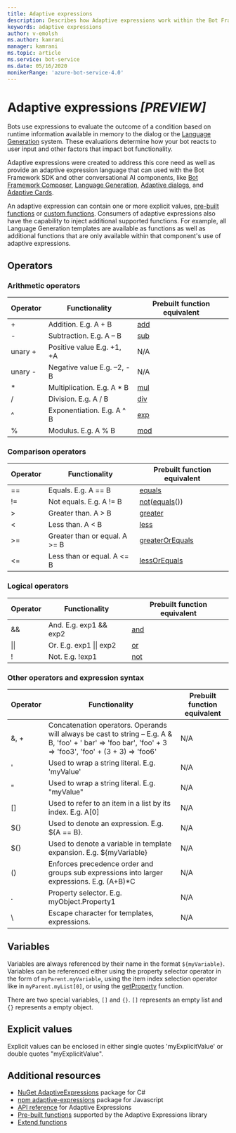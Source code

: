 ```yaml
---
title: Adaptive expressions
description: Describes how Adaptive expressions work within the Bot Framework SDK.
keywords: adaptive expressions
author: v-emolsh
ms.author: kamrani
manager: kamrani
ms.topic: article
ms.service: bot-service
ms.date: 05/16/2020
monikerRange: 'azure-bot-service-4.0'
---
```


# Adaptive expressions ***_[PREVIEW]_***

Bots use expressions to evaluate the outcome of a condition based on runtime information available in memory to the dialog or the [Language Generation](../language-generation) system. These evaluations determine how your bot reacts to user input and other factors that impact bot functionality.

Adaptive expressions were created to address this core need as well as provide an adaptive expression language that can used with the Bot Framework SDK and other conversational AI components, like [Bot Framework Composer](https://github.com/microsoft/BotFramework-Composer#microsoft-bot-framework-composer-preview), [Language Generation](../language-generation), [Adaptive dialogs](../adaptive-dialog), and [Adaptive Cards](https://docs.microsoft.com/adaptive-cards/).

An adaptive expression can contain one or more explicit values, [pre-built functions](./prebuilt-functions.md) or [custom functions](./extend-functions.md). Consumers of adaptive expressions also have the capability to inject additional supported functions. For example, all Language Generation templates are available as functions as well as additional functions that are only available within that component's use of adaptive expressions.

## Operators

### Arithmetic operators

| Operator    |                                  Functionality                                            |   Prebuilt function equivalent    |
|-----------|-------------------------------------------------------------------------------------------|-----------------------------------|
|+          | Addition. E.g. A + B                                                    |[add][1]                           |
|-            | Subtraction. E.g. A – B                                                |[sub][2]                           |
|unary +    | Positive value E.g. +1, +A                                                    |N/A                                |
|unary -    | Negative value E.g. –2, -B                                            |N/A                                |
|*            | Multiplication. E.g. A * B                                            |[mul][3]                           |
|/            | Division. E.g. A / B                                                    |[div][4]                           |
|^            | Exponentiation. E.g. A ^ B                                            |[exp][5]                           |
|%            | Modulus. E.g. A % B                                                    |[mod][6]                           |

### Comparison operators

| Operator    |                                  Functionality                                            |   Prebuilt function equivalent    |
|-----------|-------------------------------------------------------------------------------------------|-----------------------------------|
|==            | Equals. E.g. A == B                                                    |[equals][7]                        |
|!=            | Not equals. E.g. A != B                                                |[not][8]([equals][7]())            |
|>            | Greater than. A > B                                                    |[greater][9]                       |
|<            | Less than. A < B                                                        |[less][10]                         |
|>=         | Greater than or equal. A >= B                                        |[greaterOrEquals][11]              |
|<=            | Less than or equal. A <= B                                            |[lessOrEquals][12]                 |

### Logical operators

| Operator    |                                  Functionality                                            |   Prebuilt function equivalent    |
|-----------|-------------------------------------------------------------------------------------------|-----------------------------------|
|&&            |And. E.g. exp1 && exp2                                                    |[and][13]                          |
|\|\|        |Or. E.g. exp1 \|\| exp2                                                    |[or][14]                           |
|!            |Not. E.g. !exp1                                                            |[not][8]                           |


### Other operators and expression syntax

| Operator    |                                  Functionality                                            |   Prebuilt function equivalent    |
|-----------|-------------------------------------------------------------------------------------------|-----------------------------------|
|&, +            |Concatenation operators. Operands will always be cast to string – E.g. A & B, 'foo' + ' bar' => 'foo bar', 'foo' + 3 => 'foo3', 'foo' + (3 + 3) => 'foo6'                |N/A                                |
|'            |Used to wrap a string literal. E.g. 'myValue'                                                |N/A                                |
|"            |Used to wrap a string literal. E.g. "myValue"                                                |N/A                                |
|[]            |Used to refer to an item in a list by its index. E.g. A[0]                                    |N/A                                |
|${}        |Used to denote an expression. E.g. ${A == B}.                                              |N/A                                |
|${}        |Used to denote a variable in template expansion. E.g. ${myVariable}                        |N/A                                |
|()            |Enforces precedence order and groups sub expressions into larger expressions. E.g. (A+B)*C    |N/A                                |
|.            |Property selector. E.g. myObject.Property1                                                    |N/A                                |
|\            |Escape character for templates, expressions.                                               |N/A                                |

## Variables

Variables are always referenced by their name in the format `${myVariable}`. Variables can be referenced either using the property selector operator in the form of `myParent.myVariable`, using the item index selection operator like in `myParent.myList[0]`, or using the [getProperty](./prebuilt-functions.md#getProperty) function. 

There are two special variables, `[]` and  `{}`. `[]` represents an empty list and `{}` represents a empty object.

## Explicit values

Explicit values can be enclosed in either single quotes 'myExplicitValue' or double quotes "myExplicitValue".

## Additional resources

- [NuGet AdaptiveExpressions](https://www.nuget.org/packages/AdaptiveExpressions) package for C#
- [npm adaptive-expressions](https://www.npmjs.com/package/adaptive-expressions) package for Javascript
- [API reference](./api-reference.md) for Adaptive Expressions
- [Pre-built functions](./prebuilt-functions.md) supported by the Adaptive Expressions library
- [Extend functions](./extend-functions.md)

[1]:prebuilt-functions.md#add
[2]:prebuilt-functions.md#sub
[3]:prebuilt-functions.md#mul
[4]:prebuilt-functions.md#div
[5]:prebuilt-functions.md#exp
[6]:prebuilt-functions.md#mod
[7]:prebuilt-functions.md#equals
[8]:prebuilt-functions.md#not
[9]:prebuilt-functions.md#greater
[10]:prebuilt-functions.md#less
[11]:prebuilt-functions.md#greaterOrEquals
[12]:prebuilt-functions.md#essOrEquals
[13]:prebuilt-functions.md#and
[14]:prebuilt-functions.md#or
[15]:https://botbuilder.myget.org/feed/botbuilder-declarative/package/nuget/Microsoft.Bot.Builder.Expressions
[20]:https://github.com/microsoft/BotBuilder-Samples/blob/master/experimental/language-generation/README.md
